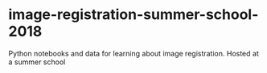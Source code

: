 # image-registration-summer-school-2018
Python notebooks and data for learning about image registration.  Hosted at a summer school
